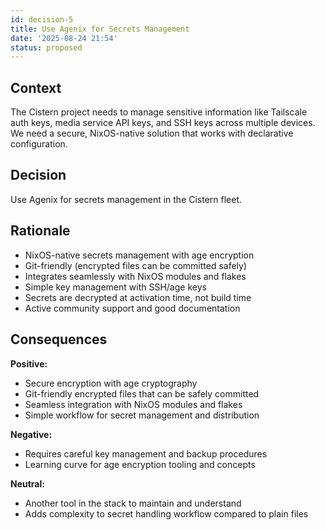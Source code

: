 ```yaml
---
id: decision-5
title: Use Agenix for Secrets Management
date: '2025-08-24 21:54'
status: proposed
---
```

## Context

The Cistern project needs to manage sensitive information like Tailscale auth keys, media service API keys, and SSH keys across multiple devices. We need a secure, NixOS-native solution that works with declarative configuration.

## Decision

Use Agenix for secrets management in the Cistern fleet.

## Rationale

- NixOS-native secrets management with age encryption
- Git-friendly (encrypted files can be committed safely)
- Integrates seamlessly with NixOS modules and flakes
- Simple key management with SSH/age keys
- Secrets are decrypted at activation time, not build time
- Active community support and good documentation

## Consequences

**Positive:**
- Secure encryption with age cryptography
- Git-friendly encrypted files that can be safely committed
- Seamless integration with NixOS modules and flakes
- Simple workflow for secret management and distribution

**Negative:**
- Requires careful key management and backup procedures
- Learning curve for age encryption tooling and concepts

**Neutral:**
- Another tool in the stack to maintain and understand
- Adds complexity to secret handling workflow compared to plain files

